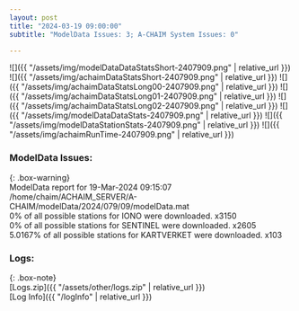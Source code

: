 ```yaml
---
layout: post
title: "2024-03-19 09:00:00"
subtitle: "ModelData Issues: 3; A-CHAIM System Issues: 0"

---
```


![]({{ "/assets/img/modelDataDataStatsShort-2407909.png" | relative_url }})
![]({{ "/assets/img/achaimDataStatsShort-2407909.png" | relative_url }})
![]({{ "/assets/img/achaimDataStatsLong00-2407909.png" | relative_url }})
![]({{ "/assets/img/achaimDataStatsLong01-2407909.png" | relative_url }})
![]({{ "/assets/img/achaimDataStatsLong02-2407909.png" | relative_url }})
![]({{ "/assets/img/modelDataDataStats-2407909.png" | relative_url }})
![]({{ "/assets/img/modelDataStationStats-2407909.png" | relative_url }})
![]({{ "/assets/img/achaimRunTime-2407909.png" | relative_url }})


### ModelData Issues:  
  
{: .box-warning}  
 ModelData report for 19-Mar-2024 09:15:07   
 /home/chaim/ACHAIM_SERVER/A-CHAIM/modelData/2024/079/09/modelData.mat   
 0% of all possible stations for IONO were downloaded. x3150   
 0% of all possible stations for SENTINEL were downloaded. x2605   
 5.0167% of all possible stations for KARTVERKET were downloaded. x103   
  


### Logs:  
  
{: .box-note}  
[Logs.zip]({{ "/assets/other/logs.zip" | relative_url }})  
[Log Info]({{ "/logInfo" | relative_url }})  
